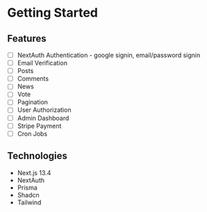 # Getting Started

## Features

- [ ] NextAuth Authentication - google signin, email/password signin
- [ ] Email Verification
- [ ] Posts
- [ ] Comments
- [ ] News
- [ ] Vote
- [ ] Pagination
- [ ] User Authorization
- [ ] Admin Dashboard
- [ ] Stripe Payment
- [ ] Cron Jobs

## Technologies

- Next.js 13.4
- NextAuth
- Prisma
- Shadcn
- Tailwind
